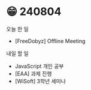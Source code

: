 # 😁 240804

오늘 한 일

* \[FreeDobyz] Offline Meeting

내일 할 일

* JavaScript 개인 공부
* \[EAA] 과제 진행
* \[WiSoft] 3학년 세미나
